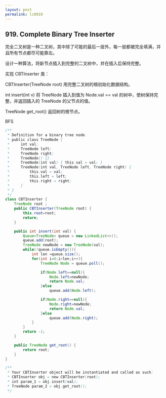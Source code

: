 ```yaml
---
layout: post
permalink: lc0919 
---
```


## 919. Complete Binary Tree Inserter

完全二叉树是一种二叉树，其中除了可能的最后一层外，每一层都被完全填满，并且所有节点都尽可能靠左。

设计一种算法，将新节点插入到完整的二叉树中，并在插入后保持完整。

实现 CBTInserter 类：

CBTInserter(TreeNode root) 用完整二叉树的根初始化数据结构。

int insert(int v) 将 TreeNode 插入到值为 Node.val == val 的树中，使树保持完整，并返回插入的 TreeNode 的父节点的值。

TreeNode get_root() 返回树的根节点。

BFS
```java
/**
 * Definition for a binary tree node.
 * public class TreeNode {
 *     int val;
 *     TreeNode left;
 *     TreeNode right;
 *     TreeNode() {}
 *     TreeNode(int val) { this.val = val; }
 *     TreeNode(int val, TreeNode left, TreeNode right) {
 *         this.val = val;
 *         this.left = left;
 *         this.right = right;
 *     }
 * }
 */
class CBTInserter {
    TreeNode root ;
    public CBTInserter(TreeNode root) {
        this.root=root;
        return;
    }

    public int insert(int val) {
        Queue<TreeNode> queue = new LinkedList<>();
        queue.add(root);
        TreeNode newNode = new TreeNode(val);
        while(!queue.isEmpty()){
            int len =queue.size();
            for(int i=0;i<len;i++){
                TreeNode Node = queue.poll();

                if(Node.left==null){
                    Node.left=newNode;
                    return Node.val;
                }else
                    queue.add(Node.left);

                if(Node.right==null){
                    Node.right=newNode;
                    return Node.val;
                }else
                    queue.add(Node.right);
            }
        }
        return -1;
    }

    public TreeNode get_root() {
        return root;
    }
}

/**
 * Your CBTInserter object will be instantiated and called as such:
 * CBTInserter obj = new CBTInserter(root);
 * int param_1 = obj.insert(val);
 * TreeNode param_2 = obj.get_root();
 */

```